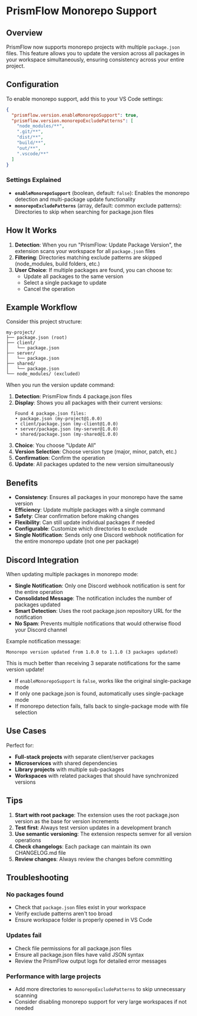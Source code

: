 <!-- docs\MONOREPO-SUPPORT.md -->

# PrismFlow Monorepo Support

## Overview

PrismFlow now supports monorepo projects with multiple `package.json` files. This feature allows you to update the version across all packages in your workspace simultaneously, ensuring consistency across your entire project.

## Configuration

To enable monorepo support, add this to your VS Code settings:

```json
{
  "prismflow.version.enableMonorepoSupport": true,
  "prismflow.version.monorepoExcludePatterns": [
    "node_modules/**",
    ".git/**",
    "dist/**",
    "build/**",
    "out/**",
    ".vscode/**"
  ]
}
```

### Settings Explained

- **`enableMonorepoSupport`** (boolean, default: `false`): Enables the monorepo detection and multi-package update functionality
- **`monorepoExcludePatterns`** (array, default: common exclude patterns): Directories to skip when searching for package.json files

## How It Works

1. **Detection**: When you run "PrismFlow: Update Package Version", the extension scans your workspace for all `package.json` files
2. **Filtering**: Directories matching exclude patterns are skipped (node_modules, build folders, etc.)
3. **User Choice**: If multiple packages are found, you can choose to:
   - Update all packages to the same version
   - Select a single package to update
   - Cancel the operation

## Example Workflow

Consider this project structure:

```
my-project/
├── package.json (root)
├── client/
│   └── package.json
├── server/
│   └── package.json
├── shared/
│   └── package.json
└── node_modules/ (excluded)
```

When you run the version update command:

1. **Detection**: PrismFlow finds 4 package.json files
2. **Display**: Shows you all packages with their current versions:
   ```
   Found 4 package.json files:
   • package.json (my-project@1.0.0)
   • client/package.json (my-client@1.0.0)
   • server/package.json (my-server@1.0.0)
   • shared/package.json (my-shared@1.0.0)
   ```
3. **Choice**: You choose "Update All"
4. **Version Selection**: Choose version type (major, minor, patch, etc.)
5. **Confirmation**: Confirm the operation
6. **Update**: All packages updated to the new version simultaneously

## Benefits

- **Consistency**: Ensures all packages in your monorepo have the same version
- **Efficiency**: Update multiple packages with a single command
- **Safety**: Clear confirmation before making changes
- **Flexibility**: Can still update individual packages if needed
- **Configurable**: Customize which directories to exclude
- **Single Notification**: Sends only one Discord webhook notification for the entire monorepo update (not one per package)

## Discord Integration

When updating multiple packages in monorepo mode:

- **Single Notification**: Only one Discord webhook notification is sent for the entire operation
- **Consolidated Message**: The notification includes the number of packages updated
- **Smart Detection**: Uses the root package.json repository URL for the notification
- **No Spam**: Prevents multiple notifications that would otherwise flood your Discord channel

Example notification message:

```
Monorepo version updated from 1.0.0 to 1.1.0 (3 packages updated)
```

This is much better than receiving 3 separate notifications for the same version update!

- If `enableMonorepoSupport` is `false`, works like the original single-package mode
- If only one package.json is found, automatically uses single-package mode
- If monorepo detection fails, falls back to single-package mode with file selection

## Use Cases

Perfect for:

- **Full-stack projects** with separate client/server packages
- **Microservices** with shared dependencies
- **Library projects** with multiple sub-packages
- **Workspaces** with related packages that should have synchronized versions

## Tips

1. **Start with root package**: The extension uses the root package.json version as the base for version increments
2. **Test first**: Always test version updates in a development branch
3. **Use semantic versioning**: The extension respects semver for all version operations
4. **Check changelogs**: Each package can maintain its own CHANGELOG.md file
5. **Review changes**: Always review the changes before committing

## Troubleshooting

### No packages found

- Check that `package.json` files exist in your workspace
- Verify exclude patterns aren't too broad
- Ensure workspace folder is properly opened in VS Code

### Updates fail

- Check file permissions for all package.json files
- Ensure all package.json files have valid JSON syntax
- Review the PrismFlow output logs for detailed error messages

### Performance with large projects

- Add more directories to `monorepoExcludePatterns` to skip unnecessary scanning
- Consider disabling monorepo support for very large workspaces if not needed
